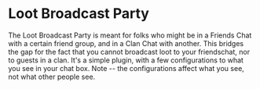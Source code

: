 # Loot Broadcast Party
The Loot Broadcast Party is meant for folks who might be in a Friends Chat with a certain friend group, and in a Clan Chat with another. This bridges the gap for the fact that you cannot broadcast loot to your friendschat, nor to guests in a clan. It's a simple plugin, with a few configurations to what you see in your chat box. Note -- the configurations affect what you see, not what other people see.